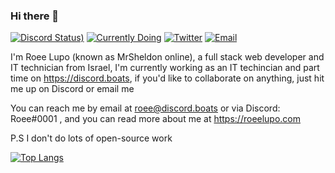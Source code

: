### Hi there 👋
[![Discord Status)](https://img.shields.io/endpoint?url=https://dev.discordprofiles.me/api/badge/status/231733082804322304?simple=true&logo=discord&logoColor=white&color=43B581)](https://discord.gg/tfQqub6) 
[![Currently Doing](https://img.shields.io/badge/Currently%20Doing-Discord%20Boats-7289DA)](https://discord.boats) 
[![Twitter](https://img.shields.io/badge/Twitter-@RoeeLupo-00acee)](https://twitter.com/RoeeLupo) 
[![Email](https://img.shields.io/badge/Email%20Me-roee@discord.boats-FF6347)]() 

I'm Roee Lupo (known as MrSheldon online), a full stack web developer and IT technician from Israel, I'm currently working as an IT techincian and part time on https://discord.boats, if you'd like to collaborate on anything, just hit me up on Discord or email me

You can reach me by email at roee@discord.boats or via Discord: Roee#0001 , and you can read more about me at https://roeelupo.com

P.S 
I don't do lots of open-source work

[![Top Langs](https://github-readme-stats.vercel.app/api/top-langs/?username=roeelupo&hide=css,html&langs_count=80&layout=compact&count_private=true&exclude_repo=SheldoNSFW,Luki-1,Boats.dbm,bot-list-code,powercord,discord4node,blapi,dash,rpg,ls.terminal.ink,fileupload.club,sandwicheris,bfd.js,Discord.js-bot-development,PenguBot,Luki)](https://github.com/anuraghazra/github-readme-stats)
